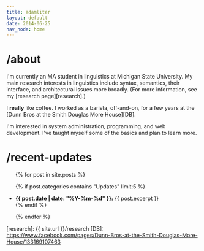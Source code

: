 ```yaml
---
title: adamliter
layout: default
date: 2014-06-25
nav_node: home
---
```


# /about

I'm currently an MA student in linguistics at Michigan State University. My main research interests in linguistics include syntax, semantics, their interface, and architectural issues more broadly. (For more information, see my [research page][research].)

I **really** like coffee. I worked as a barista, off-and-on, for a few years at the [Dunn Bros at the Smith Douglas More House][DB].

I'm interested in system administration, programming, and web development. I've taught myself some of the basics and plan to learn more.

# /recent-updates

<ul>
{% for post in site.posts %}

{% if post.categories contains "Updates" limit:5 %}
<li>
  <strong>{{ post.date | date: "%Y-%m-%d" }}:</strong> {{ post.excerpt }}
</li>
{% endif %}

{% endfor %}
</ul>

[research]: {{ site.url }}/research
[DB]: https://www.facebook.com/pages/Dunn-Bros-at-the-Smith-Douglas-More-House/133169107463
